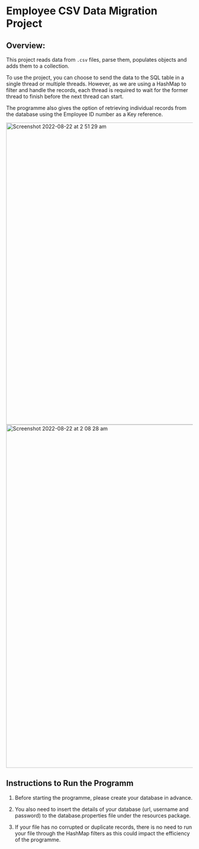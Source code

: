 # Employee CSV Data Migration Project


## Overview:

This project reads data from `.csv` files, parse them, populates objects and adds them to a collection.

To use the project, you can choose to send the data to the SQL table in a single thread or multiple threads. However, as we are using a HashMap to filter and handle the records, each thread is required to wait for the former thread to finish before the next thread can start.

The programme also gives the option of retrieving individual records from the database using the Employee ID number as a Key reference.

<img width="814" alt="Screenshot 2022-08-22 at 2 51 29 am" src="https://user-images.githubusercontent.com/106883160/185823532-46aaa8d6-eb8a-49fe-b57d-2bea23fde05e.png">

<img width="925" alt="Screenshot 2022-08-22 at 2 08 28 am" src="https://user-images.githubusercontent.com/106883160/185823286-fcdc3398-c052-4a4e-a40a-1291f16f0bd0.png">

## Instructions to Run the Programm

1. Before starting the programme, please create your database in advance.

2. You also need to insert the details of your database (url, username and password) to the database.properties file under the resources package.

3. If your file has no corrupted or duplicate records, there is no need to run your file through the HashMap filters as this could impact the efficiency of the programme.
